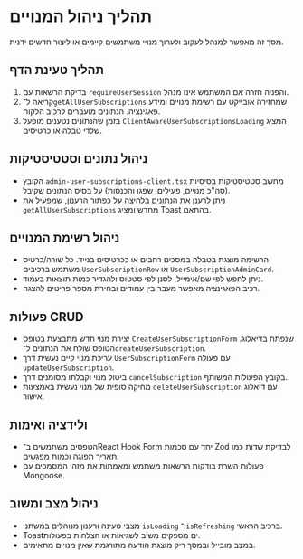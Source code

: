 # תהליך ניהול המנויים

מסך זה מאפשר למנהל לעקוב ולערוך מנויי משתמשים קיימים או ליצור חדשים ידנית.

## תהליך טעינת הדף
1. בדיקת הרשאות עם `requireUserSession` והפניה חזרה אם המשתמש אינו מנהל.
2. קריאה ל־`getAllUserSubscriptions` שמחזירה אובייקט עם רשימת מנויים ומידע פאגינציה. הנתונים מועברים לרכיב הלקוח.
3. בזמן שהנתונים נטענים מופעל `ClientAwareUserSubscriptionsLoading` המציג שלדי טבלה או כרטיסים.

## ניהול נתונים וסטטיסטיקות
- הקובץ `admin-user-subscriptions-client.tsx` מחשב סטטיסטיקות בסיסיות (סה"כ מנויים, פעילים, שפגו והכנסות) על בסיס הנתונים שקיבל.
- ניתן לרענן את הנתונים בלחיצה על כפתור הרענון, שמפעיל את `getAllUserSubscriptions` מחדש ומציג Toast בהתאם.

## ניהול רשימת המנויים
- הרשימה מוצגת בטבלה במסכים רחבים או ככרטיסים בנייד. כל שורה/כרטיס משתמש ברכיבים `UserSubscriptionRow` או `UserSubscriptionAdminCard`.
- ניתן לחפש לפי שם/אימייל, לסנן לפי סטטוס ולהגדיר כמות תוצאות בעמוד.
- רכיב הפאגינציה מאפשר מעבר בין עמודים ובחירת מספר פריטים להצגה.

## פעולות CRUD
- יצירת מנוי חדש מתבצעת בטופס `CreateUserSubscriptionForm` שנפתח בדיאלוג. הטופס שולח את הנתונים ל־`createUserSubscription`.
- עריכת מנוי קיים נעשית דרך `UserSubscriptionForm` עם פעולה `updateUserSubscription`.
- ביטול מנוי וקבלתו מסומנים דרך `cancelSubscription` בקובץ הפעולות המשותף.
- מחיקה סופית של מנוי נעשית באמצעות `deleteUserSubscription` עם דיאלוג אישור.

## ולידציה ואימות
- הטפסים משתמשים ב־React Hook Form יחד עם סכמות Zod לבדיקת שדות כמו תאריך תפוגה וכמות מפגשים.
- פעולות השרת בודקות הרשאות משתמש ומאמתות את מזהי המסמכים עם Mongoose.

## ניהול מצב ומשוב
- מצבי טעינה ורענון מנוהלים במשתני `isLoading` ו־`isRefreshing` ברכיב הראשי.
- Toastים מספקים משוב לשגיאות או הצלחות בפעולות.
- במצב מובייל ובמסך ריק מוצגת הודעה מתורגמת שאין מנויים מתאימים.
